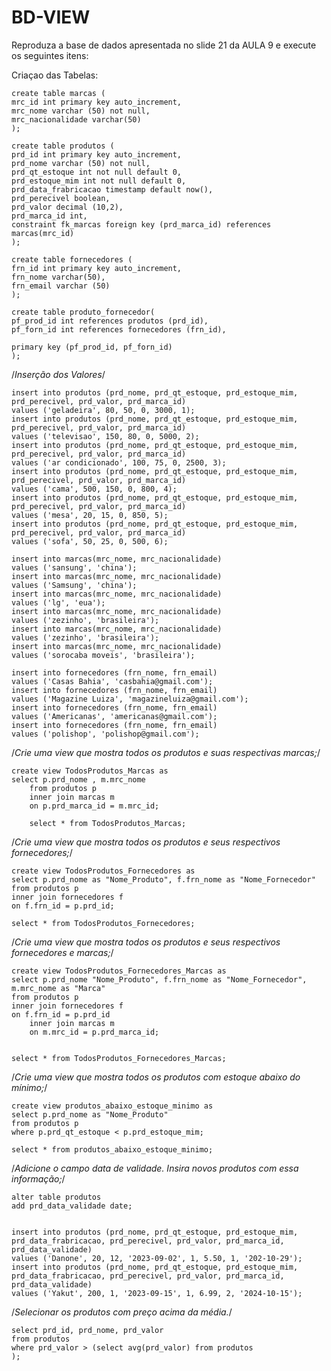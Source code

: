 # BD-VIEW

Reproduza a base de dados apresentada no slide 21 da AULA 9 e execute os seguintes itens:


Criaçao das Tabelas:

	create table marcas (
	mrc_id int primary key auto_increment,
	mrc_nome varchar (50) not null,
	mrc_nacionalidade varchar(50)
	);

	create table produtos (
	prd_id int primary key auto_increment,
	prd_nome varchar (50) not null,
	prd_qt_estoque int not null default 0,
	prd_estoque_mim int not null default 0,
	prd_data_frabricacao timestamp default now(),
	prd_perecivel boolean,
	prd_valor decimal (10,2),
	prd_marca_id int,
	constraint fk_marcas foreign key (prd_marca_id) references marcas(mrc_id)
	);

	create table fornecedores (
	frn_id int primary key auto_increment,
	frn_nome varchar(50),
	frn_email varchar (50)
	);

	create table produto_fornecedor(
	pf_prod_id int references produtos (prd_id),
	pf_forn_id int references fornecedores (frn_id),	 

	primary key (pf_prod_id, pf_forn_id)
	);
/*Inserção dos Valores*/

	insert into produtos (prd_nome, prd_qt_estoque, prd_estoque_mim, prd_perecivel, prd_valor, prd_marca_id)
	values ('geladeira', 80, 50, 0, 3000, 1);
	insert into produtos (prd_nome, prd_qt_estoque, prd_estoque_mim, prd_perecivel, prd_valor, prd_marca_id)
	values ('televisao', 150, 80, 0, 5000, 2);
	insert into produtos (prd_nome, prd_qt_estoque, prd_estoque_mim, prd_perecivel, prd_valor, prd_marca_id)
	values ('ar condicionado', 100, 75, 0, 2500, 3);
	insert into produtos (prd_nome, prd_qt_estoque, prd_estoque_mim, prd_perecivel, prd_valor, prd_marca_id)
	values ('cama', 500, 150, 0, 800, 4);
	insert into produtos (prd_nome, prd_qt_estoque, prd_estoque_mim, prd_perecivel, prd_valor, prd_marca_id)
	values ('mesa', 20, 15, 0, 850, 5);
	insert into produtos (prd_nome, prd_qt_estoque, prd_estoque_mim, prd_perecivel, prd_valor, prd_marca_id)
	values ('sofa', 50, 25, 0, 500, 6);

	insert into marcas(mrc_nome, mrc_nacionalidade)
	values ('sansung', 'china');
	insert into marcas(mrc_nome, mrc_nacionalidade)
	values ('Samsung', 'china');
	insert into marcas(mrc_nome, mrc_nacionalidade)
	values ('lg', 'eua');
	insert into marcas(mrc_nome, mrc_nacionalidade)
	values ('zezinho', 'brasileira');
	insert into marcas(mrc_nome, mrc_nacionalidade)
	values ('zezinho', 'brasileira');
	insert into marcas(mrc_nome, mrc_nacionalidade)
	values ('sorocaba moveis', 'brasileira');

	insert into fornecedores (frn_nome, frn_email)
	values ('Casas Bahia', 'casbahia@gmail.com');
	insert into fornecedores (frn_nome, frn_email)
	values ('Magazine Luiza', 'magazineluiza@gmail.com');
	insert into fornecedores (frn_nome, frn_email)
	values ('Americanas', 'americanas@gmail.com');
	insert into fornecedores (frn_nome, frn_email)
	values ('polishop', 'polishop@gmail.com');
/*Crie uma view que mostra todos os produtos e suas respectivas marcas;*/

	create view TodosProdutos_Marcas as
	select p.prd_nome , m.mrc_nome
    	from produtos p
    	inner join marcas m 
    	on p.prd_marca_id = m.mrc_id;
    
    	select * from TodosProdutos_Marcas;

/*Crie uma view que mostra todos os produtos e seus respectivos fornecedores;*/

	create view TodosProdutos_Fornecedores as
	select p.prd_nome as "Nome_Produto", f.frn_nome as "Nome_Fornecedor"
	from produtos p
	inner join fornecedores f
	on f.frn_id = p.prd_id;

	select * from TodosProdutos_Fornecedores;

/*Crie uma view que mostra todos os produtos e seus respectivos fornecedores e marcas;*/

	create view TodosProdutos_Fornecedores_Marcas as
  	select p.prd_nome "Nome_Produto", f.frn_nome as "Nome_Fornecedor", m.mrc_nome as "Marca"
	from produtos p
	inner join fornecedores f
	on f.frn_id = p.prd_id
    	inner join marcas m
    	on m.mrc_id = p.prd_marca_id;
    
    
	select * from TodosProdutos_Fornecedores_Marcas;

/*Crie uma view que mostra todos os produtos com estoque abaixo do mínimo;*/

	create view produtos_abaixo_estoque_minimo as
	select p.prd_nome as "Nome_Produto" 
	from produtos p
	where p.prd_qt_estoque < p.prd_estoque_mim;

	select * from produtos_abaixo_estoque_minimo;
/*Adicione o campo data de validade. Insira novos produtos com essa informação;*/

	alter table produtos
	add prd_data_validade date;


	insert into produtos (prd_nome, prd_qt_estoque, prd_estoque_mim, prd_data_frabricacao, prd_perecivel, prd_valor, prd_marca_id, prd_data_validade)
	values ('Danone', 20, 12, '2023-09-02', 1, 5.50, 1, '202-10-29');
	insert into produtos (prd_nome, prd_qt_estoque, prd_estoque_mim, prd_data_frabricacao, prd_perecivel, prd_valor, prd_marca_id, prd_data_validade)
	values ('Yakut', 200, 1, '2023-09-15', 1, 6.99, 2, '2024-10-15');

/*Selecionar os produtos com preço acima da média.*/

	select prd_id, prd_nome, prd_valor
	from produtos
	where prd_valor > (select avg(prd_valor) from produtos   	
    );
